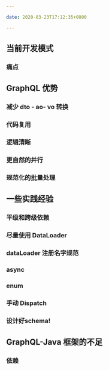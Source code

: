 ```yaml
---

date: 2020-03-23T17:12:35+0800

---
```


## 当前开发模式

### 痛点

## GraphQL 优势

### 减少 dto - ao- vo 转换

### 代码复用

### 逻辑清晰

### 更自然的并行

### 规范化的批量处理

## 一些实践经验

### 平级和跨级依赖

### 尽量使用 DataLoader

### dataLoader 注册名字规范

### async

### enum

### 手动 Dispatch

### 设计好schema!

## GraphQL-Java 框架的不足

### 依赖
